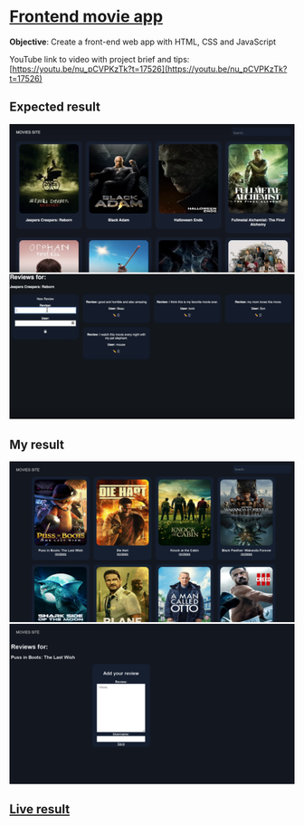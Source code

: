 # [Frontend movie app](https://youtu.be/nu_pCVPKzTk?t=17526)

__Objective__: Create a front-end web app with HTML, CSS and JavaScript

YouTube link to video with project brief and tips: [https://youtu.be/nu_pCVPKzTk?t=17526](https://youtu.be/nu_pCVPKzTk?t=17526)

## Expected result

![Expected result of movie project, screen 1](movies-expected1.png)
![Expected result of movie project, screen 2](movies-expected2.png)

## My result

![My result of movie project, screen 1](movies-result1.png)
![My result of movie project, screen 2](movies-result2.png)

## [Live result](https://goodalex223.github.io/freecodecamp/movies/index.html)